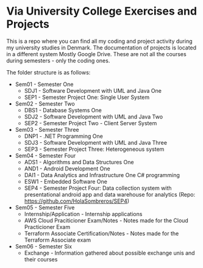 # Via University College Exercises and Projects

This is a repo where you can find all my coding and project activity during my university studies in Denmark. The
documentation of projects is located in a different system Mostly Google Drive. These are not all the courses during semesters - only the coding ones.

The folder structure is as follows:

- Sem01 - Semester One
    - SDJ1 - Software Development with UML and Java One
    - SEP1 - Semester Project One: Single User System
- Sem02 - Semester Two
    - DBS1 - Database Systems One
    - SDJ2 - Software Development with UML and Java Two 
    - SEP2 - Semester Project Two - Client Server System
- Sem03 - Semester Three
    - DNP1 - .NET Programming One
    - SDJ3 - Software Development with UML and Java Three
    - SEP3 - Semester Project Three: Heterogeneous system
- Sem04 - Semester Four
  - ADS1 - Algorithms and Data Structures One
  - AND1 - Android Development One
  - DAI1 - Data Analytics and Infrastructure One C# programming
  - ESW1 - Embedded Software One
  - SEP4 - Semester Project Four: Data collection system with presentational android app and data warehouse for analytics (Repo: https://github.com/HolaSombreros/SEP4)
- Sem05 - Semester Five
  - Internship/Application - Internship applications
  - AWS Cloud Praciticioner Exam/Notes - Notes made for the Cloud Practicioner Exam
  - Terraform Associate Certification/Notes - Notes made for the Terraform Associate exam
- Sem06 - Semester Six
  - Exchange - Information gathered about possible exchange unis and their courses
